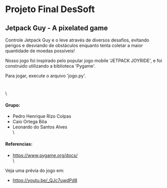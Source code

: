 # Projeto Final DesSoft
## Jetpack Guy - A pixelated game

Controle Jetpack Guy e o leve através de diversos desafios, evitando perigos e desviando de obstáculos enquanto tenta coletar a maior quantidade de moedas possíveis!

Nosso jogo foi inspirado pelo popular jogo mobile 'JETPACK JOYRIDE', e foi construido utilizando a biblioteca 'Pygame'.

Para jogar, execute o arquivo 'jogo.py'.  
#  
\

#### Grupo:
- Pedro Henrique Rizo Colpas
- Caio Ortega Bôa
- Leonardo do Santos Alves  
\

#### Referencias:
- https://www.pygame.org/docs/  
\

Veja uma prévia do jogo em:
- https://youtu.be/_QJc7uwdPd8
